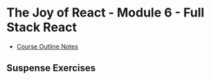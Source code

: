 # The Joy of React - Module 6 - Full Stack React

- [Course Outline Notes](../course-notes.md)

## Suspense Exercises
